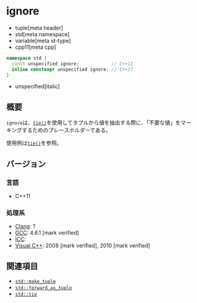 # ignore
* tuple[meta header]
* std[meta namespace]
* variable[meta id-type]
* cpp11[meta cpp]

```cpp
namespace std {
  const unspecified ignore;            // C++11
  inline constexpr unspecified ignore; // C++17
}
```
* unspecified[italic]

## 概要
`ignore`は、[`tie()`](tie.md)を使用してタプルから値を抽出する際に、「不要な値」をマーキングするためのプレースホルダーである。

使用例は[`tie()`](tie.md)を参照。


## バージョン
### 言語
- C++11

### 処理系
- [Clang](/implementation.md#clang): ?
- [GCC](/implementation.md#gcc): 4.6.1 [mark verified]
- [ICC](/implementation.md#icc): 
- [Visual C++](/implementation.md#visual_cpp): 2008 [mark verified], 2010 [mark verified]


## 関連項目
- [`std::make_tuple`](make_tuple.md)
- [`std::forward_as_tuple`](forward_as_tuple.md)
- [`std::tie`](tie.md)

